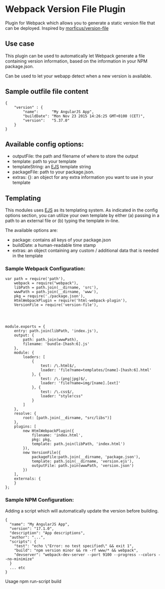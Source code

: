 Webpack Version File Plugin
============

Plugin for Webpack which allows you to generate a static version file that can be deployed. Inspired by [morficus/version-file](https://github.com/morficus/version-file)

## Use case
This plugin can be used to automatically let Webpack generate a file containing version information, based on the information in your NPM package.json.

Can be used to let your webapp detect when a new version is available.


## Sample outfile file content

	{
		"version" : {
			"name":      "My AngularJS App",
			"buildDate": "Mon Nov 23 2015 14:26:25 GMT+0100 (CET)",
			"version":   "5.37.0"
		}
	}

## Available config options:

- outputFile: the path and filename of where to store the output
- template: path to your template
- templateString: an [EJS](https://www.npmjs.org/package/ejs) template string
- packageFile: path to your package.json. 
- extras: {}: an object for any extra information you want to use in your template

## Templating

This modules uses [EJS](https://www.npmjs.org/package/ejs) as its templating system.
As indicated in the config options section, you can utilize your own template by either (a) passing in a path to an external file or (b) typing the template in-line.

The available options are:
- package: contains all keys of your package.json
- buildDate: a human-readable time stamp
- extras: an object containing any custom / additional data that is needed in the template

### Sample Webpack Configuration:

```
var path = require('path'),
    webpack = require("webpack"),
    libPath = path.join(__dirname, 'src'),
    wwwPath = path.join(__dirname, 'www'),
    pkg = require('./package.json'),
    HtmlWebpackPlugin = require('html-webpack-plugin'),
	VersionFile = require('version-file'),




module.exports = {
    entry: path.join(libPath, 'index.js'),
    output: {
        path: path.join(wwwPath),
        filename: 'bundle-[hash:6].js'
    },
    module: {
        loaders: [
			{
	            test: /\.html$/,
	            loader: 'file?name=templates/[name]-[hash:6].html'
	        }, {
	            test: /\.(png|jpg)$/,
	            loader: 'file?name=img/[name].[ext]'
	        }, {
	            test: /\.css$/,
	            loader: "style!css"
	        }
		]
    },
    resolve: {
        root: [path.join(__dirname, "src/libs")]
    },
    plugins: [
        new HtmlWebpackPlugin({
            filename: 'index.html',
            pkg: pkg,
            template: path.join(libPath, 'index.html')
        }),
		new VersionFile({
			packageFile:path.join(__dirname, 'package.json'),
			template: path.join(__dirname, 'version.ejs'),
			outputFile: path.join(wwwPath, 'version.json')
		})
	],
    externals: {
    }
};
```

### Sample NPM Configuration:
Adding a script which will automatically update the version before building.
```
{
  "name": "My AngularJS App",
  "version": "17.1.0",
  "description": "App descriptions",
  "author": "...",
  "scripts": {
    "test": "echo \"Error: no test specified\" && exit 1",
    "build": "npm version minor && rm -rf www/* && webpack",
    "devserver": "webpack-dev-server --port 9100 --progress --colors --no-minimize"
  }
  ... etc
}  
```
Usage
	npm run-script build
